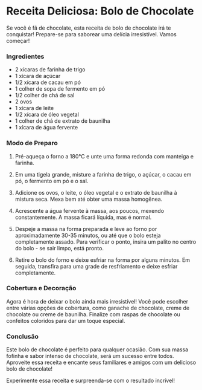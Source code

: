 # Receita Deliciosa: Bolo de Chocolate

Se você é fã de chocolate, esta receita de bolo de chocolate irá te conquistar! Prepare-se para saborear uma delícia irresistível. Vamos começar!

### Ingredientes

- 2 xícaras de farinha de trigo
- 1 xícara de açúcar
- 1/2 xícara de cacau em pó
- 1 colher de sopa de fermento em pó
- 1/2 colher de chá de sal
- 2 ovos
- 1 xícara de leite
- 1/2 xícara de óleo vegetal
- 1 colher de chá de extrato de baunilha
- 1 xícara de água fervente

### Modo de Preparo

1. Pré-aqueça o forno a 180°C e unte uma forma redonda com manteiga e farinha.

2. Em uma tigela grande, misture a farinha de trigo, o açúcar, o cacau em pó, o fermento em pó e o sal.

3. Adicione os ovos, o leite, o óleo vegetal e o extrato de baunilha à mistura seca. Mexa bem até obter uma massa homogênea.

4. Acrescente a água fervente à massa, aos poucos, mexendo constantemente. A massa ficará líquida, mas é normal.

5. Despeje a massa na forma preparada e leve ao forno por aproximadamente 30-35 minutos, ou até que o bolo esteja completamente assado. Para verificar o ponto, insira um palito no centro do bolo - se sair limpo, está pronto.

6. Retire o bolo do forno e deixe esfriar na forma por alguns minutos. Em seguida, transfira para uma grade de resfriamento e deixe esfriar completamente.

### Cobertura e Decoração

Agora é hora de deixar o bolo ainda mais irresistível! Você pode escolher entre várias opções de cobertura, como ganache de chocolate, creme de chocolate ou creme de baunilha. Finalize com raspas de chocolate ou confeitos coloridos para dar um toque especial.

### Conclusão

Este bolo de chocolate é perfeito para qualquer ocasião. Com sua massa fofinha e sabor intenso de chocolate, será um sucesso entre todos. Aproveite essa receita e encante seus familiares e amigos com um delicioso bolo de chocolate!

Experimente essa receita e surpreenda-se com o resultado incrível!
